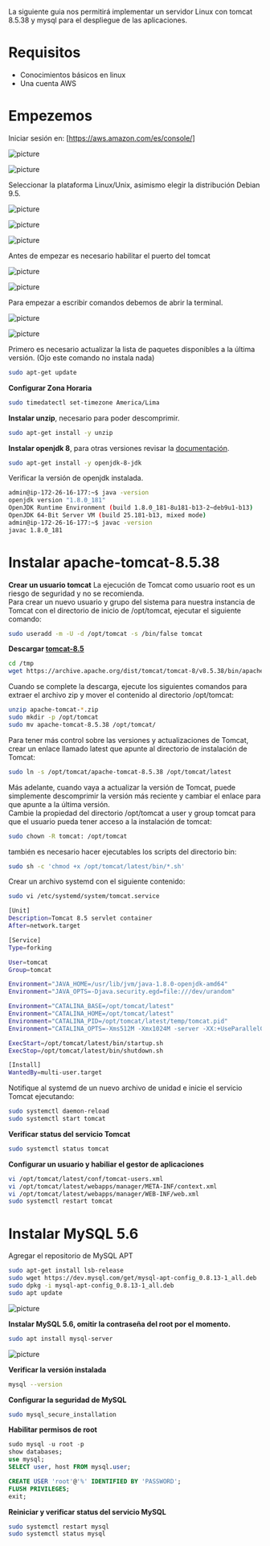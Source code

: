 La siguiente guia nos permitirá implementar un servidor Linux con tomcat 8.5.38 y mysql para el despliegue de las aplicaciones.

# Requisitos

- Conocimientos básicos en linux
- Una cuenta AWS

# Empezemos

Iniciar sesión en: [https://aws.amazon.com/es/console/]

![picture](https://danycenas.github.io/getting-started-with-lightsail/img/login.png)

![picture](https://danycenas.github.io/getting-started-with-lightsail/img/lightsail.png)

Seleccionar la plataforma Linux/Unix, asimismo elegir la distribución Debian 9.5.

![picture](https://danycenas.github.io/getting-started-with-lightsail/img/lightsail2.png)

![picture](https://danycenas.github.io/getting-started-with-lightsail/img/lightsail3.png)

![picture](https://danycenas.github.io/getting-started-with-lightsail/img/lightsail4.png)

Antes de empezar es necesario habilitar el puerto del tomcat

![picture](https://danycenas.github.io/getting-started-with-lightsail/img/lightsail7.png)

![picture](https://danycenas.github.io/getting-started-with-lightsail/img/lightsail8.png)

Para empezar a escribir comandos debemos de abrir la terminal.

![picture](https://danycenas.github.io/getting-started-with-lightsail/img/lightsail5.png)

![picture](https://danycenas.github.io/getting-started-with-lightsail/img/lightsail6.png)

Primero es necesario actualizar la lista de paquetes disponibles a la última versión. (Ojo este comando no instala nada)
```bash
sudo apt-get update
```

**Configurar Zona Horaria**
```bash
sudo timedatectl set-timezone America/Lima
```

**Instalar unzip**, necesario para poder descomprimir.
```bash
sudo apt-get install -y unzip
```

**Instalar openjdk 8**, para otras versiones revisar la [documentación](https://openjdk.java.net/install/).
```bash
sudo apt-get install -y openjdk-8-jdk
```

Verificar la versión de openjdk instalada.
```bash
admin@ip-172-26-16-177:~$ java -version
openjdk version "1.8.0_181"
OpenJDK Runtime Environment (build 1.8.0_181-8u181-b13-2~deb9u1-b13)
OpenJDK 64-Bit Server VM (build 25.181-b13, mixed mode)
admin@ip-172-26-16-177:~$ javac -version
javac 1.8.0_181
```

# Instalar apache-tomcat-8.5.38

**Crear un usuario tomcat**
La ejecución de Tomcat como usuario root es un riesgo de seguridad y no se recomienda.  
Para crear un nuevo usuario y grupo del sistema para nuestra instancia de Tomcat con el directorio de inicio de /opt/tomcat, ejecutar el siguiente comando:
```bash
sudo useradd -m -U -d /opt/tomcat -s /bin/false tomcat
```

**Descargar [tomcat-8.5](https://archive.apache.org/dist/tomcat/tomcat-8/)**
```bash
cd /tmp
wget https://archive.apache.org/dist/tomcat/tomcat-8/v8.5.38/bin/apache-tomcat-8.5.38.zip
```

Cuando se complete la descarga, ejecute los siguientes comandos para extraer el archivo zip y mover el contenido al directorio /opt/tomcat:
```bash
unzip apache-tomcat-*.zip
sudo mkdir -p /opt/tomcat
sudo mv apache-tomcat-8.5.38 /opt/tomcat/
```

Para tener más control sobre las versiones y actualizaciones de Tomcat, crear un enlace llamado latest que apunte al directorio de instalación de Tomcat:
```bash
sudo ln -s /opt/tomcat/apache-tomcat-8.5.38 /opt/tomcat/latest
```

Más adelante, cuando vaya a actualizar la versión de Tomcat, puede simplemente descomprimir la versión más reciente y cambiar el enlace para que apunte a la última versión.  
Cambie la propiedad del directorio /opt/tomcat a user y group tomcat para que el usuario pueda tener acceso a la instalación de tomcat:
```bash
sudo chown -R tomcat: /opt/tomcat
```

también es necesario hacer ejecutables los scripts del directorio bin:
```bash
sudo sh -c 'chmod +x /opt/tomcat/latest/bin/*.sh'
```

Crear un archivo systemd con el siguiente contenido:
```bash
sudo vi /etc/systemd/system/tomcat.service
```

```bash
[Unit]
Description=Tomcat 8.5 servlet container
After=network.target

[Service]
Type=forking

User=tomcat
Group=tomcat

Environment="JAVA_HOME=/usr/lib/jvm/java-1.8.0-openjdk-amd64"
Environment="JAVA_OPTS=-Djava.security.egd=file:///dev/urandom"

Environment="CATALINA_BASE=/opt/tomcat/latest"
Environment="CATALINA_HOME=/opt/tomcat/latest"
Environment="CATALINA_PID=/opt/tomcat/latest/temp/tomcat.pid"
Environment="CATALINA_OPTS=-Xms512M -Xmx1024M -server -XX:+UseParallelGC"

ExecStart=/opt/tomcat/latest/bin/startup.sh
ExecStop=/opt/tomcat/latest/bin/shutdown.sh

[Install]
WantedBy=multi-user.target
```

Notifique al systemd de un nuevo archivo de unidad e inicie el servicio Tomcat ejecutando:
```bash
sudo systemctl daemon-reload
sudo systemctl start tomcat
```

**Verificar status del servicio Tomcat**
```bash
sudo systemctl status tomcat
```

**Configurar un usuario y habiliar el gestor de aplicaciones**
```bash
vi /opt/tomcat/latest/conf/tomcat-users.xml
vi /opt/tomcat/latest/webapps/manager/META-INF/context.xml
vi /opt/tomcat/latest/webapps/manager/WEB-INF/web.xml
sudo systemctl restart tomcat
```

# Instalar MySQL 5.6

Agregar el repositorio de MySQL APT
```bash
sudo apt-get install lsb-release
sudo wget https://dev.mysql.com/get/mysql-apt-config_0.8.13-1_all.deb
sudo dpkg -i mysql-apt-config_0.8.13-1_all.deb
sudo apt update
```

![picture](https://danycenas.github.io/getting-started-with-lightsail/img/mysql1.png)

**Instalar MySQL 5.6, omitir la contraseña del root por el momento.**
```bash
sudo apt install mysql-server
```

![picture](https://danycenas.github.io/getting-started-with-lightsail/img/mysql2.png)

**Verificar la versión instalada**
```bash
mysql --version
```

**Configurar la seguridad de MySQL**
```bash
sudo mysql_secure_installation
```

**Habilitar permisos de root**
```sql
sudo mysql -u root -p
show databases;
use mysql;
SELECT user, host FROM mysql.user;

CREATE USER 'root'@'%' IDENTIFIED BY 'PASSWORD';
FLUSH PRIVILEGES;
exit;
```

**Reiniciar y verificar status del servicio MySQL**
```bash
sudo systemctl restart mysql
sudo systemctl status mysql
```
